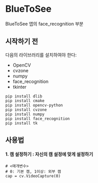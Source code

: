 # BlueToSee
BlueToSee 앱의 face_recognition 부분

## 시작하기 전
다음의 라이브러리를 설치하여야 한다:

- OpenCV
- cvzone
- numpy
- face_recognition
- tkinter

```
pip install dlib
pip install cmake
pip install opencv-python
pip install cvzone
pip install numpy
pip install face_recognition
pip install tk
```

## 사용법
#### 1. 캠 설정하기 : 자신의 캠 설정에 맞게 설정하기
```
# <매개변수>
# 0: 기본 캠, 1이상: 외부 캠
cap = cv.VideoCapture(0)
```

